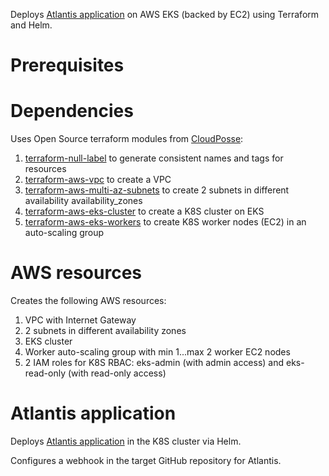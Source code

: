Deploys [Atlantis application](https://www.runatlantis.io) on AWS EKS (backed by EC2) using Terraform and Helm.

# Prerequisites

# Dependencies
Uses Open Source terraform modules from [CloudPosse](https://cloudposse.com):
1. [terraform-null-label](https://github.com/cloudposse/terraform-null-label) to generate consistent names and tags for resources
2. [terraform-aws-vpc](https://github.com/cloudposse/terraform-aws-vpc.git) to create a VPC
3. [terraform-aws-multi-az-subnets](https://github.com/cloudposse/terraform-aws-multi-az-subnets.git) to create 2 subnets in different availability availability_zones
4. [terraform-aws-eks-cluster](https://github.com/cloudposse/terraform-aws-eks-cluster.git) to create a K8S cluster on EKS
5. [terraform-aws-eks-workers](https://github.com/cloudposse/terraform-aws-eks-workers.git) to create K8S worker nodes (EC2) in an auto-scaling group

# AWS resources
Creates the following AWS resources:
1. VPC with Internet Gateway
2. 2 subnets in different availability zones
3. EKS cluster
4. Worker auto-scaling group with min 1...max 2 worker EC2 nodes
5. 2 IAM roles for K8S RBAC: eks-admin (with admin access) and eks-read-only (with read-only access)

# Atlantis application
Deploys [Atlantis application](https://www.runatlantis.io) in the K8S cluster via Helm.

Configures a webhook in the target GitHub repository for Atlantis.
